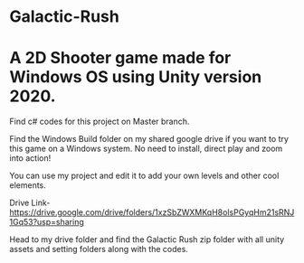 # Galactic-Rush
# A 2D Shooter game made for Windows OS using Unity version 2020.
Find c# codes for this project on Master branch.

Find the Windows Build folder on my shared google drive if you want to try this game on a Windows system. No need to install, direct play and zoom into action!

You can use my project and edit it to add your own levels and other cool elements.

Drive Link- https://drive.google.com/drive/folders/1xzSbZWXMKqH8olsPGyqHm21sRNJ1Gq53?usp=sharing

Head to my drive folder and find the Galactic Rush zip folder with all unity assets and setting folders along with the codes.


